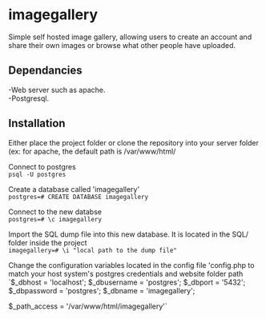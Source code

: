 # imagegallery

Simple self hosted image gallery, allowing users to create an account and share their own images or browse what other people have uploaded.

## Dependancies
-Web server such as apache. <br>
-Postgresql.

## Installation
Either place the project folder or clone the repository into your server folder (ex: for apache, the default path is /var/www/html/

Connect to postgres <br>
`psql -U postgres`

Create a database called 'imagegallery' <br>
`postgres=# CREATE DATABASE imagegallery` <br>

Connect to the new databse <br>
`postgres=# \c imagegallery`

Import the SQL dump file into this new database. It is located in the SQL/ folder inside the project <br>
`imagegallery=# \i "local path to the dump file"`

Change the configuration variables located in the config file 'config.php to match your host system's postgres credentials and website folder path <br>
`$_dbhost = 'localhost';
 $_dbusername = 'postgres';
 $_dbport = '5432';
 $_dbpassword = 'postgres';
 $_dbname = 'imagegallery';
 
 $_path_access = '/var/www/html/imagegallery'`
